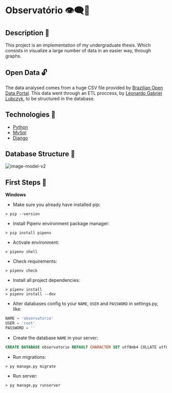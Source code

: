 # Observatório 👁‍🗨🎲

## Description 📜

This project is an implementation of my undergraduate thesis.
Which consists in visualize a large number of data in an easier way, through graphs.

## Open Data 🔓

The data analysed comes from a huge CSV file provided by [Brazilian Open Data Portal](http://www.dados.gov.br). This data went through an ETL proccess, by [Leonardo Gabriel Lubczyk](https://github.com/kyrosx/observatorio_etl), to be structured in the database.

## Technologies 🧰

  - [Python](docs.python.org/3/)
  - [MySql](dev.mysql.com/doc/)
  - [Django](docs.djangoproject.com/en/3.0/)

## Database Structure 🧱
![image-model-v2](https://user-images.githubusercontent.com/29782248/85941549-f8472100-b8f9-11ea-82fc-b899b03f3e75.png)

## First Steps 🧭

**Windows**

- Make sure you already have installed pip:
``` shell
> pip --version
```

- Install Pipenv environment package manager:
``` shell
> pip install pipenv
```

- Activate environment:
``` shell
> pipenv shell
```

- Check requirements:
``` shell
> pipenv check
```

- Install all project dependencies:
``` shell
> pipenv install
> pipenv install --dev
```

- Alter databases config to your `NAME`, `USER` and `PASSWORD` in settings.py, like:
``` python
NAME = 'observatorio'
USER = 'root'
PASSWORD = ''
```

- Create the database `NAME` in your server:
``` sql
CREATE DATABASE observatorio DEFAULT CHARACTER SET utf8mb4 COLLATE utf8mb4_0900_as_ci;
```

- Run migrations:
``` shell
> py manage.py migrate
```

- Run server:
``` shell
> py manage.py runserver
```
